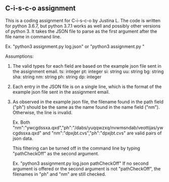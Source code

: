 ## C-i-s-c-o assignment

This is a coding assignment for C-i-s-c-o by Justina L.
The code is written for python 3.6.7, but python 3.7.1 works as well and possibly other versions of python 3. It takes the JSON file to parse as the first argument after the file name in command line.

Ex. "python3 assignment.py log.json" or "python3 assignment.py <path to file from current directory>"

Assumptions:
1. The valid types for each field are based on the example json file sent in the assignment email.
ts: integer
pt: integer
si: string
uu: string
bg: string
sha: string
nm: string
ph: string
dp: integer

2. Each entry in the JSON file is on a single line, which is the format of the example json file sent in the assignment email.
3. As observed in the example json file, the filename found in the path field ("ph") should be the same as the name found in the name field ("nm"). Otherwise, the line is invalid.

   Ex. Both "nm":"ywcgdssxa.qxd","ph":"/dabs/yuqqwzxq/nvwmsndab/veottijas/ywcgdssxa.qxd" and "nm":"dpxjbt.cvs","ph":"dpxjbt.cvs" are valid pairs of json data.  

   This filtering can be turned off in the command line by typing "pathCheckOff" as the second argument.  

   Ex. "python3 assignment.py log.json pathCheckOff" If no second argument is offered or the second argument is not "pathCheckOff", the filenames in "ph" and "nm" are still checked.

